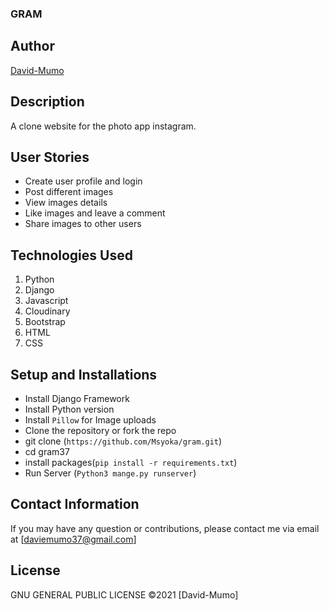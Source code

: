 ### GRAM

## Author

[David-Mumo](https://github.com/Msyoka)

## Description

A clone website for the photo app instagram.

## User Stories

- Create user profile and login
- Post different images
- View images details
- Like images and leave a comment
- Share images to other users

## Technologies Used

1. Python 
2. Django 
3. Javascript
4. Cloudinary
5. Bootstrap
6. HTML 
7. CSS

## Setup and Installations

- Install Django Framework
- Install Python version
- Install `Pillow` for Image uploads
- Clone the repository or fork the repo
- git clone (`https://github.com/Msyoka/gram.git`)
- cd gram37
- install packages(`pip install -r requirements.txt`)
- Run Server (`Python3 mange.py runserver`)

## Contact Information

If you may have any question or contributions, please contact me via email at [daviemumo37@gmail.com]

## License

GNU GENERAL PUBLIC LICENSE &copy;2021 [David-Mumo]